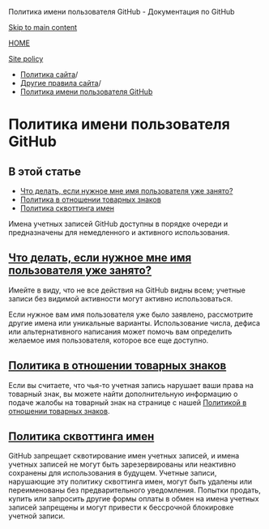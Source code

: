 Политика имени пользователя GitHub - Документация по GitHub

[Skip to main content](#main-content)

[HOME](/ru)

[Site policy](/ru/site-policy)

* [Политика сайта](/ru/site-policy)/
* [Другие правила сайта](/ru/site-policy/other-site-policies)/
* [Политика имени пользователя GitHub](/ru/site-policy/other-site-policies/github-username-policy)

Политика имени пользователя GitHub
==========

В этой статье
----------

* [Что делать, если нужное мне имя пользователя уже занято?](#what-if-the-username-i-want-is-already-taken)
* [Политика в отношении товарных знаков](#trademark-policy)
* [Политика сквоттинга имен](#name-squatting-policy)

Имена учетных записей GitHub доступны в порядке очереди и предназначены для немедленного и активного использования.

[Что делать, если нужное мне имя пользователя уже занято?](#what-if-the-username-i-want-is-already-taken)
----------

Имейте в виду, что не все действия на GitHub видны всем; учетные записи без видимой активности могут активно использоваться.

Если нужное вам имя пользователя уже было заявлено, рассмотрите другие имена или уникальные варианты. Использование числа, дефиса или альтернативного написания может помочь вам определить желаемое имя пользователя, которое все еще доступно.

[Политика в отношении товарных знаков](#trademark-policy)
----------

Если вы считаете, что чья-то учетная запись нарушает ваши права на товарный знак, вы можете найти дополнительную информацию о подаче жалобы на товарный знак на странице с нашей [Политикой в отношении товарных знаков](/ru/site-policy/content-removal-policies/github-trademark-policy).

[Политика сквоттинга имен](#name-squatting-policy)
----------

GitHub запрещает сквотирование имен учетных записей, и имена учетных записей не могут быть зарезервированы или неактивно сохранены для использования в будущем. Учетные записи, нарушающие эту политику сквоттинга имен, могут быть удалены или переименованы без предварительного уведомления. Попытки продать, купить или запросить другие формы оплаты в обмен на имена учетных записей запрещены и могут привести к бессрочной блокировке учетной записи.
